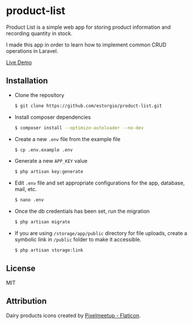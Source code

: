 # product-list

Product List is a simple web app for storing product information and recording quantity in stock.

I made this app in order to learn how to implement common CRUD operations in Laravel.

[Live Demo](https://product-list.estorgio.net)

## Installation
- Clone the repository
  ```bash
  $ git clone https://github.com/estorgio/product-list.git
  ```
- Install composer dependencies
  ```bash
  $ composer install --optimize-autoloader --no-dev
  ```
- Create a new `.env` file from the example file
  ```bash
  $ cp .env.example .env
  ```
- Generate a new `APP_KEY` value
  ```bash
  $ php artisan key:generate
  ```
- Edit `.env` file and set appropriate configurations for the app, database, mail, etc.
  ```bash
  $ nano .env
  ```
- Once the db credentials has been set, run the migration
  ```bash
  $ php artisan migrate
  ```
- If you are using `/storage/app/public` directory for file uploads, create a symbolic link in `/public` folder to make it accessible.
  ```bash
  $ php artisan storage:link
  ```

## License
MIT

## Attribution
Dairy products icons created by [Pixelmeetup - Flaticon](https://www.flaticon.com/free-icons/dairy-products).
